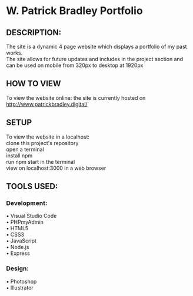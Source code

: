 # W. Patrick Bradley Portfolio

## DESCRIPTION:
The site is a dynamic 4 page website which displays a portfolio of my past works.
<br>
The site allows for future updates and includes in the project section and can be used on mobile from 320px to desktop at 1920px

## HOW TO VIEW
To view the website online: the site is currently hosted on http://www.patrickbradley.digital/

## SETUP
To view the website in a localhost:
<br>
clone this project's repository
<br>
open a terminal
<br>
install npm
<br>
run npm start in the terminal
<br>
view on localhost:3000 in a web browser

## TOOLS USED:

### Development:
• Visual Studio Code
<br>
• PHPmyAdmin
<br>
• HTML5
<br>
• CSS3
<br>
• JavaScript
<br>
• Node.js
<br>
• Express 

### Design:
• Photoshop
<br>
• Illustrator
